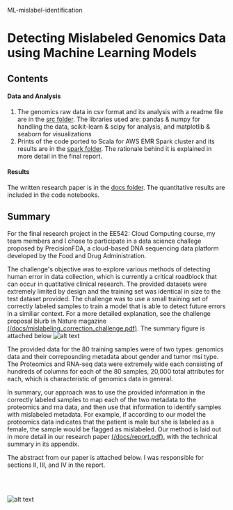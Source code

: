 ML-mislabel-identification

# Detecting Mislabeled Genomics Data using Machine Learning Models

## Contents
#### Data and Analysis
1. The genomics raw data in csv format and its analysis with a readme file are in the [src folder](https://github.com/hpazooki/ML-mislabel-identification/tree/master/src). The libraries used are: pandas & numpy for handling the data, scikit-learn & scipy for analysis, and matplotlib & seaborn for visualizations
2. Prints of the code ported to Scala for AWS EMR Spark cluster and its results are in the [spark folder](https://github.com/hpazooki/ML-mislabel-identification/tree/master/spark). The rationale behind it is explained in more detail in the final report.

#### Results
The written research paper is in the [docs folder](https://github.com/zpazooki/ML-mislabel-identification/tree/master/docs). The quantitative results are included in the code notebooks. 

## Summary
For the final research project in the EE542: Cloud Computing course, my team members and I chose to participate in a data science challege proposed by PrecisionFDA, a cloud-based DNA sequencing data platform developed by the Food and Drug Administration. 

The challenge's objective was to explore various methods of detecting human error in data collection, which is currently a critical roadblock that can occur in quatitative clinical research. The provided datasets were extremely limited by design and the training set was identical in size to the test dataset provided. The challenge was to use a small training set of correctly labeled samples to train a model that is able to detect future errors in a similiar context. For a more detailed explanation, see the challenge proposal blurb in Nature magazine [(/docs/mislabeling_correction_challenge.pdf)](https://github.com/hpazooki/ML-mislabel-identification/blob/master/docs/mislabeling_correction_challenge.pdf). The summary figure is attached below
![alt text](https://github.com/zpazooki/ML-mislabel-identification/blob/master/img/1.png) 


The provided data for the 80 training samples were of two types: genomics data and their correposnding metadata about gender and tumor msi type. The Proteomics and RNA-seq data were extremely wide each consisting of hundreds of columns for each of the 80 samples, 20,000 total attributes for each, which is characteristic of genomics data in general. 

In summary, our approach was to use the provided information in the correctly labeled samples to map each of the two metadata to the proteomics and rna data, and then use that information to identify samples with mislabeled metadata. For example, if according to our model the proteomics data indicates that the patient is male but she is labeled as a female, the sample would be flagged as mislabeled. Our method is laid out in more detail in our research paper [(/docs/report.pdf)](https://github.com/hpazooki/ML-mislabel-identification/blob/master/docs/report.pdf), with the technical summary in its appendix.

The abstract from our paper is attached below. I was responsible for sections II, III, and IV in the report.

<br>



</br>
          
![alt text](https://github.com/zpazooki/ML-mislabel-identification/blob/master/img/2.png)
